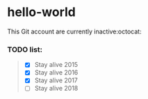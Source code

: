 # hello-world

This Git account are currently inactive:octocat:



### TODO list:

> - [x] Stay alive 2015
> - [x] Stay alive 2016
> - [x] Stay alive 2017
> - [ ] Stay alive 2018
